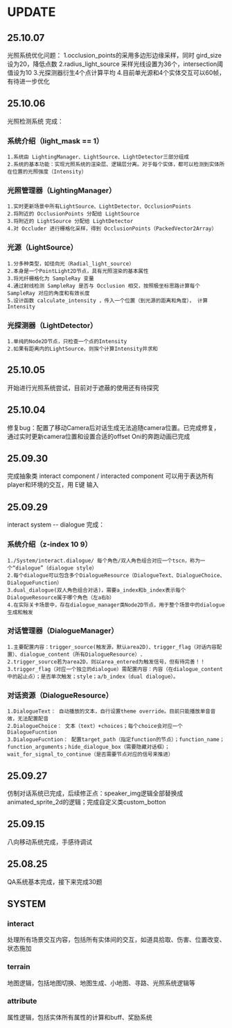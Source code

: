 # UPDATE
## 25.10.07
光照系统优化问题：
	1.occlusion_points的采用多边形边缘采样，同时 gird_size 设为20，降低点数
	2.radius_light_source 采样光线设置为36个，intersection阈值设为10
	3.光探测器衍生4个点计算平均
	4.目前单光源和4个实体交互可以60帧，有待进一步优化

## 25.10.06
光照检测系统 完成：
### 系统介绍（light_mask == 1）
	1.系统由 LightingManager、LightSource、LightDetector三部分组成
	2.系统的基本功能：实现光照系统的渲染层、逻辑层分离。对于每个实体，都可以检测到实体所在位置的光照强度（Intensity）
### 光照管理器（LightingManager）
	1.实时更新场景中所有LightSource、LightDetector、OcclusionPoints
	2.将附近的 OcclusionPoints 分配给 LightSource
	3.将附近的 LightSource 分配给 LightDetector
	4.对 Occluder 进行栅格化采样，得到 OcclusionPoints（PackedVector2Array）
### 光源（LightSource）
	1.分多种类型，如径向光（Radial_light_source）
	2.本身是一个PointLight2D节点，具有光照渲染的基本属性
	3.将光纤栅格化为 SampleRay 变量
	4.通过射线检测 SampleRay 是否与 Occlusion 相交，按照极坐标思路计算每个 SampleRay 对应的角度和有效长度
	5.设计函数 calculate_intensity ，传入一个位置（到光源的距离和角度）， 计算 Intensity
### 光探测器（LightDetector）
	1.单纯的Node2D节点，只检查一个点的Intensity
	2.如果有距离内的LightSource，则挨个计算Intensity并求和
	
	
## 25.10.05
开始进行光照系统尝试，目前对于遮蔽的使用还有待探究

## 25.10.04
修复bug：配置了移动Camera后对话生成无法追随camera位置。已完成修复，通过实时更新camera位置和设置合适的offset
Oni的奔跑动画已完成

## 25.09.30
完成抽象类 interact component / interacted component
可以用于表达所有player和环境的交互，用 E键 输入

## 25.09.29
interact system -- dialogue 完成：

### 系统介绍（z-index 10 9）
	1./System/interact.dialogue/ 每个角色/双人角色组合对应一个tscn，称为一个“dialogue”（dialogue style）
	2.每个dialogue可以包含多个DialogueResource（DialogueText、DialogueChoice、DialogueFunction）
	3.dual_dialogue(双人角色组合对话)，需要a_index和b_index表示每个DialogueResource属于哪个角色（左a右b）
	4.在实际关卡场景中，存在dialogue_manager类Node2D节点，用于整个场景中的dialogue生成和触发

### 对话管理器（DialogueManager）
	1.主要配置内容：trigger_source(触发源，默认area2D)、trigger_flag（对话内容配置）、dialogue_content（所有DialogueResource）.
	2.trigger_source若为area2D，则以area_entered为触发信号，但有待完善！！
	3.trigger_flag（对应一个独立的dialogue）需配置内容：内容（在dialogue_content中的起止点）；是否单次触发；style；a/b_index（dual dialogue）。

### 对话资源（DialogueResource）
	1.DialogueText： 自动播放的文本，自行设置theme override。目前只能播放单音音效，无法配置配音
	2.DialogueChoice： 文本（text）+choices；每个choice会对应一个DialogueFucntion
	3.DialogueFucntion： 配置target_path（指定function的节点）；function_name；function_arguments；hide_dialogue_box（需要隐藏对话框）；wait_for_signal_to_continue（是否需要节点对应的信号来推进）

## 25.09.27
仿制对话系统已完成，后续修正点：speaker_img逻辑全部替换成animated_sprite_2d的逻辑；完成自定义类custom_botton

## 25.09.15
八向移动系统完成，手感待调试

## 25.08.25
QA系统基本完成，接下来完成30题

## SYSTEM
### interact
处理所有场景交互内容，包括所有实体间的交互，如道具拾取、伤害、位置改变、状态施加
### terrain
地图逻辑，包括地图切换、地图生成、小地图、寻路、光照系统逻辑等
### attribute
属性逻辑，包括实体所有属性的计算和buff、奖励系统
